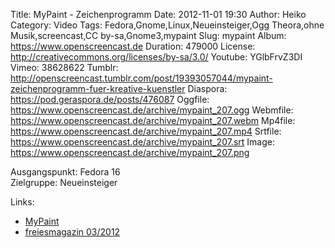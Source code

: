 Title: MyPaint - Zeichenprogramm
Date: 2012-11-01 19:30
Author: Heiko
Category: Video
Tags: Fedora,Gnome,Linux,Neueinsteiger,Ogg Theora,ohne Musik,screencast,CC by-sa,Gnome3,mypaint
Slug: mypaint
Album: https://www.openscreencast.de
Duration: 479000
License: http://creativecommons.org/licenses/by-sa/3.0/
Youtube: YGlbFrvZ3DI
Vimeo: 38628622
Tumblr: http://openscreencast.tumblr.com/post/19393057044/mypaint-zeichenprogramm-fuer-kreative-kuenstler
Diaspora: https://pod.geraspora.de/posts/476087
Oggfile: https://www.openscreencast.de/archive/mypaint_207.ogg
Webmfile: https://www.openscreencast.de/archive/mypaint_207.webm
Mp4file: https://www.openscreencast.de/archive/mypaint_207.mp4
Srtfile: https://www.openscreencast.de/archive/mypaint_207.srt
Image: https://www.openscreencast.de/archive/mypaint_207.png

Ausgangspunkt: Fedora 16  
Zielgruppe: Neueinsteiger  

Links:

  * [MyPaint](http://mypaint.intilinux.com/ "Link zu MyPaint" )
  * [freiesmagazin 03/2012](http://www.freiesmagazin.de/mobil/freiesMagazin-2012-03.html#12_03_mypaint "Link zu freiesmagazin" )

